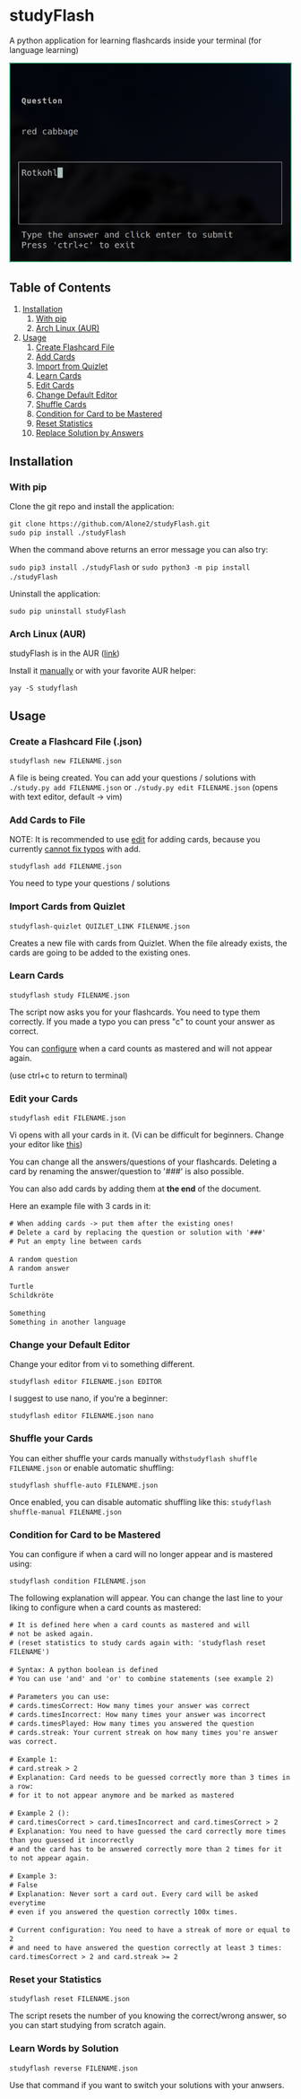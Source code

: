 
# studyFlash
A python application for learning flashcards inside your terminal (for language learning)

![sample](./images/sample.png)

## Table of Contents
1. [Installation](#installation)
   1. [With pip](#pip)
   1. [Arch Linux (AUR)](#aur)
1. [Usage](#usage)
   1. [Create Flashcard File](#create)
   2. [Add Cards](#add)
   3. [Import from Quizlet](#import)
   5. [Learn Cards](#learn)
   4. [Edit Cards](#edit)
   4. [Change Default Editor](#editor)
   4. [Shuffle Cards](#shuffle)
   4. [Condition for Card to be Mastered](#mastered)
   6. [Reset Statistics](#reset)
   7. [Replace Solution by Answers](#solution)

## Installation <a name="installation"></a>

### With pip <a name="pip"></a>
Clone the git repo and install the application: 
```
git clone https://github.com/Alone2/studyFlash.git
sudo pip install ./studyFlash
```
When the command above returns an error message you can also try: 

```sudo pip3 install ./studyFlash``` or ```sudo python3 -m pip install ./studyFlash``` 

Uninstall the application:
```
sudo pip uninstall studyFlash
```
### Arch Linux (AUR) <a name="aur"></a>
studyFlash is in the AUR ([link](https://aur.archlinux.org/packages/studyflash/))

Install it [manually](https://wiki.archlinux.org/index.php/Arch_User_Repository#Installing_packages) or with your favorite AUR helper:
```
yay -S studyflash
```


## Usage <a name="usage"></a>

### Create a Flashcard File (.json)  <a name="create"></a>
```
studyflash new FILENAME.json
```

A file is being created. You can add your questions / solutions with ```./study.py add FILENAME.json``` or ```./study.py edit FILENAME.json``` (opens with text editor, default -> vim)


### Add Cards to File  <a name="add"></a>
NOTE: It is recommended to use [edit](#edit) for adding cards, because you currently [cannot fix typos](https://github.com/Alone2/studyFlash/issues/2#issuecomment-626209501) with add.
```
studyflash add FILENAME.json
```

You need to type your questions / solutions


### Import Cards from Quizlet <a name="import"></a>
```
studyflash-quizlet QUIZLET_LINK FILENAME.json
```

Creates a new file with cards from Quizlet. 
When the file already exists, the cards are going to be added to the existing ones.


### Learn Cards <a name="learn"></a>
```
studyflash study FILENAME.json
```

The script now asks you for your flashcards. 
You need to type them correctly.
If you made a typo you can press "c" to count your answer as correct.

You can [configure](#mastered) when a card counts as mastered and will not appear again.

(use ctrl+c to return to terminal)


### Edit your Cards <a name="edit"></a>
```
studyflash edit FILENAME.json
```

Vi opens with all your cards in it. (Vi can be difficult for beginners. Change your editor like [this](#editor))

You can change all the answers/questions of your flashcards. 
Deleting a card by renaming the answer/question to '###' is also possible.

You can also add cards by adding them at **the end** of the document.

Here an example file with 3 cards in it:
```
# When adding cards -> put them after the existing ones!
# Delete a card by replacing the question or solution with '###'
# Put an empty line between cards

A random question 
A random answer

Turtle 
Schildkröte
 
Something 
Something in another language
```

### Change your Default Editor <a name="editor"></a>
Change your editor from vi to something different. 
```
studyflash editor FILENAME.json EDITOR
```
I suggest to use nano, if you're a beginner:
```
studyflash editor FILENAME.json nano
```

### Shuffle your Cards  <a name="shuffle"></a>
You can either shuffle your cards manually  with```studyflash shuffle FILENAME.json``` 
or enable automatic shuffling: 
```
studyflash shuffle-auto FILENAME.json
```

Once enabled, you can disable automatic shuffling like this: ```studyflash shuffle-manual FILENAME.json``` 

### Condition for Card to be Mastered <a name="mastered"></a>
You can configure if when a card will no longer appear and is mastered using:
```
studyflash condition FILENAME.json
```

The following explanation will appear. You can change the last line to your liking to configure when a card counts as mastered:
```
# It is defined here when a card counts as mastered and will 
# not be asked again. 
# (reset statistics to study cards again with: 'studyflash reset FILENAME')

# Syntax: A python boolean is defined
# You can use 'and' and 'or' to combine statements (see example 2)

# Parameters you can use:
# cards.timesCorrect: How many times your answer was correct
# cards.timesIncorrect: How many times your answer was incorrect
# cards.timesPlayed: How many times you answered the question
# cards.streak: Your current streak on how many times you're answer was correct.

# Example 1: 
# card.streak > 2
# Explanation: Card needs to be guessed correctly more than 3 times in a row:
# for it to not appear anymore and be marked as mastered

# Example 2 ():
# card.timesCorrect > card.timesIncorrect and card.timesCorrect > 2
# Explanation: You need to have guessed the card correctly more times than you guessed it incorrectly
# and the card has to be answered correctly more than 2 times for it to not appear again.

# Example 3: 
# False
# Explanation: Never sort a card out. Every card will be asked everytime 
# even if you answered the question correctly 100x times. 

# Current configuration: You need to have a streak of more or equal to 2
# and need to have answered the question correctly at least 3 times:
card.timesCorrect > 2 and card.streak >= 2
```

### Reset your Statistics  <a name="reset"></a>
```
studyflash reset FILENAME.json
```

The script resets the number of you knowing the correct/wrong answer, so you can start studying from scratch again.


### Learn Words by Solution <a name="solution"></a>
```
studyflash reverse FILENAME.json
```

Use that command if you want to switch your solutions with your anwsers.


